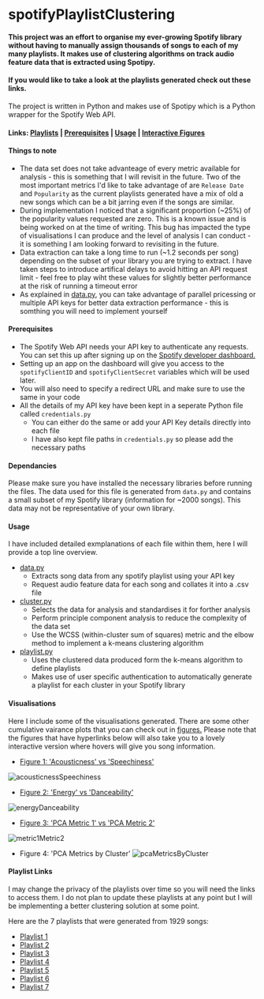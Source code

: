 # spotifyPlaylistClustering

#### This project was an effort to organise my ever-growing Spotify library without having to manually assign thousands of songs to each of my many playlists. It makes use of clustering algorithms on track audio feature data that is extracted using Spotipy. 

#### If you would like to take a look at the playlists generated check out these links.

The project is written in Python and makes use of Spotipy which is a Python wrapper for the Spotify Web API.

#### Links: [Playlists](#playlist-links) | [Prerequisites](#prerequisites) | [Usage](#usage) | [Interactive Figures](#visualisations)

#### Things to note
- The data set does not take advanteage of every metric available for analysis - this is something that I will revisit in the future. Two of the most important metrics I'd like to take advantage of are `Release Date` and `Popularity` as the current playlists generated have a mix of old a new songs which can be a bit jarring even if the songs are similar.
- During implementation I noticed that a significant proportion (~25%) of the popularity values requested are zero. This is a known issue and is being worked on at the time of writing. This bug has impacted the type of visualisations I can produce and the level of analysis I can conduct - it is something I am looking forward to revisiting in the future.
- Data extraction can take a long time to run (~1.2 seconds per song) depending on the subset of your library you are trying to extract. I have taken steps to introduce artifical delays to avoid hitting an API request limit - feel free to play wiht these values for slightly better performance at the risk of running a timeout error
- As explained in [data.py](https://github.com/r-reji/spotifyPlaylistClustering/blob/main/data.py), you can take advantage of parallel pricessing or multiple API keys for better data extraction performance - this is somthing you will need to implement yourself

#### Prerequisites

- The Spotify Web API needs your API key to authenticate any requests. You can set this up after signing up on the [Spotify developer dashboard.](https://developer.spotify.com)
- Setting up an app on the dashboard will give you access to the `spotifyClientID` and `spotifyClientSecret` variables which will be used later.
- You will also need to specify a redirect URL and make sure to use the same in your code
- All the details of my API key have been kept in a seperate Python file called `credentials.py`
   - You can either do the same or add your API Key details directly into each file
   - I have also kept file paths in `credentials.py` so please add the necessary paths
  
#### Dependancies
Please make sure you have installed the necessary libraries before running the files. 
The data used for this file is generated from `data.py` and contains a small subset of my Spotify library (information for ~2000 songs). This data may not be representative of your own library.

#### Usage
I have included detailed exmplanations of each file within them, here I will provide a top line overview.

- [data.py](https://github.com/r-reji/spotifyPlaylistClustering/blob/main/data.py)
   - Extracts song data from any spotify playlist using your API key
   - Request audio feature data for each song and collates it into a .csv file
- [cluster.py](https://github.com/r-reji/spotifyPlaylistClustering/blob/main/cluster.py)
   - Selects the data for analysis and standardises it for forther analysis
   - Perform principle component analysis to reduce the complexity of the data set
   - Use the WCSS (within-cluster sum of squares) metric and the elbow method to implement a k-means clustering algorithm
- [playlist.py](https://github.com/r-reji/spotifyPlaylistClustering/blob/main/playlist.py)
   - Uses the clustered data produced form the k-means algorithm to define playlists
   - Makes use of user specific authentication to automatically generate a playlist for each cluster in your Spotify library

#### Visualisations
Here I include some of the visualisations generated. There are some other cumulative vairance plots that you can check out in [figures.](https://github.com/r-reji/spotifyPlaylistClustering/tree/main/figures) Please note that the figures that have hyperlinks below will also take you to a lovely interactive version where hovers will give you song information.

- [Figure 1: 'Acousticness' vs 'Speechiness'](https://htmlpreview.github.io/?https://github.com/r-reji/spotifyPlaylistClustering/blob/main/figures/acousticnessSpeechiness.html) 
 
![acousticnessSpeechiness](https://user-images.githubusercontent.com/112977394/196700847-249a9ad7-c260-4439-9805-a51015a95abb.png)

- [Figure 2: 'Energy' vs 'Danceability'](https://htmlpreview.github.io/?https://github.com/r-reji/spotifyPlaylistClustering/blob/main/figures/energyDanceability.html)
 
![energyDanceability](https://user-images.githubusercontent.com/112977394/196703934-d9a6b759-670a-4289-8d9f-6ffc9829447e.png)

- [Figure 3: 'PCA Metric 1' vs 'PCA Metric 2'](https://htmlpreview.github.io/?https://github.com/r-reji/spotifyPlaylistClustering/blob/main/figures/metric1Metric2.html)
 
![metric1Metric2](https://user-images.githubusercontent.com/112977394/196703971-9c4195ac-0e06-488c-8dc2-ce3d2ba45955.png)

- Figure 4: 'PCA Metrics by Cluster'
![pcaMetricsByCluster](https://user-images.githubusercontent.com/112977394/196703998-cd22d9f5-6cf2-4b12-bdbf-16d4b5274a7c.png)

#### Playlist Links
I may change the privacy of the playlists over time so you will need the links to access them. I do not plan to update these playlists at any point but I will be implementing a better clustering solution at some point.

Here are the 7 playlists that were generated from 1929 songs:

- [Playlist 1](https://open.spotify.com/playlist/7EqhbZpWL2bTsl9bYprD5K?si=e7f5399e57174f8e&pt=12ec58d4377c767b39ec00240c12b466)
- [Playlist 2](https://open.spotify.com/playlist/2UjwUlCtMSG5fJqCIUduGb?si=209a9aa128c44168&pt=6a7b668e2915ced615aeeadd45682b79)
- [Playlist 3](https://open.spotify.com/playlist/0LOQHsLS4Ah8qoGEocD2BV?si=464f7d648d3540f2&pt=11064f5efa5ff0877cad71dc363b4370)
- [Playlist 4](https://open.spotify.com/playlist/58zj05l9BBQ7qRF5aZAdJs?si=9b46cf11371440a5&pt=5dbfc33d43751bab5a6585aa7af69f65)
- [Playlist 5](https://open.spotify.com/playlist/2k1O2u8wcWzcfaHjBPBdKo?si=b3a438c17b624043&pt=389dc5a3f1b9268fda20d5a64e183bc5)
- [Playlist 6](https://open.spotify.com/playlist/06YL9wvAiCBQPYSCN1NPkW?si=cf0890c4c4ed4f35&pt=15fcfce0c20dc4dd3d625aa5e1103b5e)
- [Playlist 7](https://open.spotify.com/playlist/1xKk6ZFGqlJ8mBoL9fAKhm?si=ad6d7292e2974fb6)



